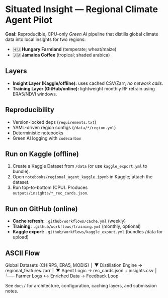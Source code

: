 # Situated Insight — Regional Climate Agent Pilot

**Goal:** Reproducible, CPU-only *Green AI* pipeline that distills global climate data into local insights for two regions:
- 🇭🇺 **Hungary Farmland** (temperate; wheat/maize)
- 🇯🇲 **Jamaica Coffee** (tropical; shaded arabica)

## Layers
- **Insight Layer (Kaggle/offline):** uses cached CSV/Zarr; *no network calls*.
- **Training Layer (GitHub/online):** lightweight monthly RF retrain using ERA5/NDVI windows.

## Reproducibility
- Version-locked deps (`requirements.txt`)
- YAML-driven region configs (`/data/*/region.yml`)
- Deterministic notebooks
- Green AI logging with `codecarbon`

## Run on Kaggle (offline)
1. Create a Kaggle Dataset from `/data` (or use `kaggle_export.yml` to bundle).
2. Open `notebooks/regional_agent_kaggle.ipynb` in Kaggle; attach the dataset.
3. Run top-to-bottom (CPU). Produces `outputs/insights/*_rec_cards.json`.

## Run on GitHub (online)
- **Cache refresh:** `.github/workflows/cache.yml` (weekly)
- **Training:** `.github/workflows/training.yml` (monthly, optional)
- **Kaggle export:** `.github/workflows/kaggle_export.yml` (bundles /data for upload)

## ASCII Flow
Global Datasets (CHIRPS, ERA5, MODIS)
    │
    ▼
Distillation Engine → regional_features.zarr
    │
    ▼
Agent Logic → rec_cards.json + insights.csv
    │
    └── Farmer Logs ↔ Enriched Data → Feedback Loop

See `docs/` for architecture, configuration, caching layers, and submission notes.
